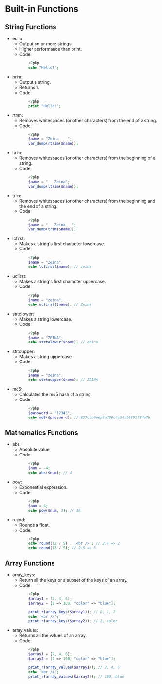 # Built-in Functions

## String Functions
- echo:
  - Output on or more strings.
  - Higher performance than print.
  - Code:
    ```php
        <?php
        echo "Hello!";
    ```
- print:
  - Output a string.
  - Returns 1.
  - Code:
    ```php
        <?php
        print "Hello!";
    ```
- rtrim:
  - Removes whitespaces (or other characters) from the end of a string.
  - Code:
    ```php
        <?php
        $name = "Zeina    ";
        var_dump(rtrim($name));
    ```
- ltrim:
  - Removes whitespaces (or other characters) from the beginning of a string.
  - Code:
    ```php
        <?php
        $name = "   Zeina";
        var_dump(ltrim($name));
    ```
- trim:
  - Removes whitespaces (or other characters) from the beginning and the end of a string.
  - Code:
    ```php
        <?php
        $name = "   Zeina   ";
        var_dump(trim($name));
    ```
- lcfirst:
  - Makes a string's first character lowercase.
  - Code:
    ```php
        <?php
        $name = "Zeina";
        echo lcfirst($name); // zeina
    ```
- ucfirst:
  - Makes a string's first character uppercase.
  - Code:
    ```php
        <?php
        $name = "zeina";
        echo ucfirst($name); // Zeina
    ```
- strtolower:
  - Makes a string lowercase.
  - Code:
    ```php
        <?php
        $name = "ZEINA";
        echo strtolower($name); // zeina
    ```
- strtoupper:
  - Makes a string uppercase.
  - Code:
    ```php
        <?php
        $name = "zeina";
        echo strtoupper($name); // ZEINA
    ```
- md5:
  - Calculates the md5 hash of a string.
  - Code:
    ```php
        <?php
        $password = "12345";
        echo md5($password); // 827ccb0eea8a706c4c34a16891f84e7b
    ```

## Mathematics Functions
- abs:
  - Absolute value.
  - Code:
    ```php
        <?php
        $num = -4;
        echo abs($num); // 4
    ```
- pow:
  - Exponential expression.
  - Code:
    ```php
        <?php
        $num = 4;
        echo pow($num, 2); // 16
    ```
- round:
  - Rounds a float.
  - Code:
    ```php
        <?php
        echo round(12 / 5) . '<br />'; // 2.4 => 2
        echo round(13 / 5); // 2.6 => 3
    ```

## Array Functions
- array_keys:
  - Return all the keys or a subset of the keys of an array.
  - Code:
    ```php
        <?php
        $array1 = [2, 4, 6];
        $array2 = [2 => 100, "color" => "blue"];

        print_r(array_keys($array1)); // 0, 1, 2
        echo '<br />';
        print_r(array_keys($array2)); // 2, color
    ```
- array_values:
  - Returns all the values of an array.
  - Code:
    ```php
        <?php
        $array1 = [2, 4, 6];
        $array2 = [2 => 100, "color" => "blue"];

        print_r(array_values($array1)); // 2, 4, 6
        echo '<br />';
        print_r(array_values($array2)); // 100, blue
    ```

